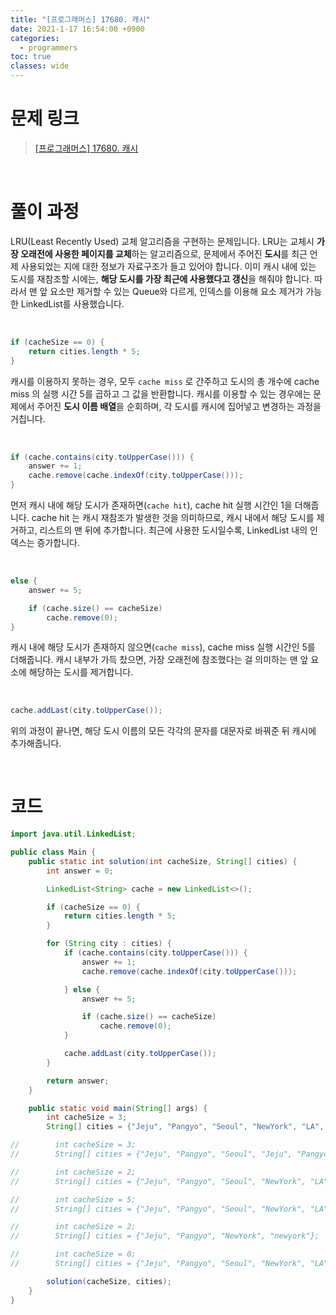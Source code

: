 ```yaml
---
title: "[프로그래머스] 17680. 캐시"
date: 2021-1-17 16:54:00 +0900
categories:
  - programmers
toc: true
classes: wide
---
```


# 문제 링크

> [[프로그래머스] 17680. 캐시](https://programmers.co.kr/learn/courses/30/lessons/17680)

<br>

# 풀이 과정

LRU(Least Recently Used) 교체 알고리즘을 구현하는 문제입니다. LRU는 교체시 **가장 오래전에 사용한 페이지를 교체**하는 알고리즘으로, 문제에서 주어진 **도시**를 최근 언제 사용되었는 지에 대한 정보가 자료구조가 들고 있어야 합니다. 이미 캐시 내에 있는 도시를 재참조할 시에는, **해당 도시를 가장 최근에 사용했다고 갱신**을 해줘야 합니다. 따라서 맨 앞 요소만 제거할 수 있는 Queue와 다르게, 인덱스를 이용해 요소 제거가 가능한 LinkedList를 사용했습니다.

<br>

```java
if (cacheSize == 0) {
    return cities.length * 5;
}
```

캐시를 이용하지 못하는 경우, 모두 `cache miss` 로 간주하고 도시의 총 개수에 cache miss 의 실행 시간 5를 곱하고 그 값을 반환합니다. 캐시를 이용할 수 있는 경우에는 문제에서 주어진 **도시 이름 배열**을 순회하며, 각 도시를 캐시에 집어넣고 변경하는 과정을 거칩니다.

<br>

```java
if (cache.contains(city.toUpperCase())) {
    answer += 1;
    cache.remove(cache.indexOf(city.toUpperCase()));
}
```

먼저 캐시 내에 해당 도시가 존재하면(`cache hit`), cache hit 실행 시간인 1을 더해줍니다. cache hit 는 캐시 재참조가 발생한 것을 의미하므로, 캐시 내에서 해당 도시를 제거하고, 리스트의 맨 뒤에 추가합니다. 최근에 사용한 도시일수록, LinkedList 내의 인덱스는 증가합니다.

<br>

```java
else {
    answer += 5;

    if (cache.size() == cacheSize)
        cache.remove(0);
}
```

캐시 내에 해당 도시가 존재하지 않으면(`cache miss`), cache miss 실행 시간인 5를 더해줍니다. 캐시 내부가 가득 찼으면, 가장 오래전에 참조했다는 걸 의미하는 맨 앞 요소에 해당하는 도시를 제거합니다.

<br>

```java
cache.addLast(city.toUpperCase());
```

위의 과정이 끝나면, 해당 도시 이름의 모든 각각의 문자를 대문자로 바꿔준 뒤 캐시에 추가해줍니다.

<br>

# 코드

```java
import java.util.LinkedList;

public class Main {
    public static int solution(int cacheSize, String[] cities) {
        int answer = 0;

        LinkedList<String> cache = new LinkedList<>();

        if (cacheSize == 0) {
            return cities.length * 5;
        }

        for (String city : cities) {
            if (cache.contains(city.toUpperCase())) {
                answer += 1;
                cache.remove(cache.indexOf(city.toUpperCase()));

            } else {
                answer += 5;

                if (cache.size() == cacheSize)
                    cache.remove(0);
            }

            cache.addLast(city.toUpperCase());
        }

        return answer;
    }

    public static void main(String[] args) {
        int cacheSize = 3;
        String[] cities = {"Jeju", "Pangyo", "Seoul", "NewYork", "LA", "Jeju", "Pangyo", "Seoul", "NewYork", "LA"};

//        int cacheSize = 3;
//        String[] cities = {"Jeju", "Pangyo", "Seoul", "Jeju", "Pangyo", "Seoul", "Jeju", "Pangyo", "Seoul"};

//        int cacheSize = 2;
//        String[] cities = {"Jeju", "Pangyo", "Seoul", "NewYork", "LA", "SanFrancisco", "Seoul", "Rome", "Paris", "Jeju", "NewYork", "Rome"};

//        int cacheSize = 5;
//        String[] cities = {"Jeju", "Pangyo", "Seoul", "NewYork", "LA", "SanFrancisco", "Seoul", "Rome", "Paris", "Jeju", "NewYork", "Rome"};

//        int cacheSize = 2;
//        String[] cities = {"Jeju", "Pangyo", "NewYork", "newyork"};

//        int cacheSize = 0;
//        String[] cities = {"Jeju", "Pangyo", "Seoul", "NewYork", "LA"};

        solution(cacheSize, cities);
    }
}
```